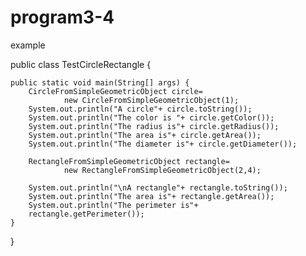 # program3-4
example

public class TestCircleRectangle {

	public static void main(String[] args) {
		CircleFromSimpleGeometricObject circle=
				new CircleFromSimpleGeometricObject(1);
		System.out.println("A circle"+ circle.toString());
		System.out.println("The color is "+ circle.getColor());
		System.out.println("The radius is"+ circle.getRadius());
		System.out.println("The area is"+ circle.getArea());
		System.out.println("The diameter is"+ circle.getDiameter());
		
		RectangleFromSimpleGeometricObject rectangle=
				new RectangleFromSimpleGeometricObject(2,4);
		
		System.out.println("\nA rectangle"+ rectangle.toString());
		System.out.println("The area is"+ rectangle.getArea());
		System.out.println("The perimeter is"+
		rectangle.getPerimeter());
	}

}
